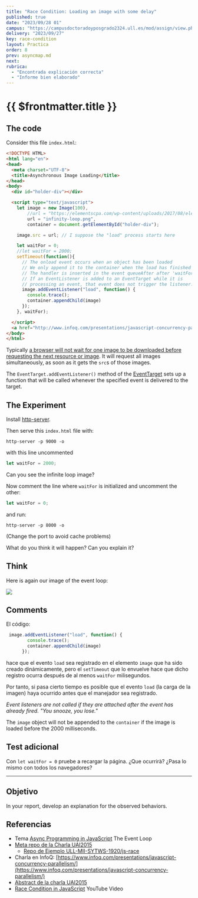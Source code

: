 ```yaml
---
title: "Race Condition: Loading an image with some delay"
published: true
date: "2023/09/28 01"
campus: "https://campusdoctoradoyposgrado2324.ull.es/mod/assign/view.php?id=4063" 
delivery: "2023/09/27"
key: race-condition
layout: Practica
order: 8
prev: asyncmap.md
next: 
rubrica:
  - "Encontrada explicación correcta"
  - "Informe bien elaborado"
---
```


# {{ $frontmatter.title }}


## The code

Consider this file `index.html`: 

```html
<!DOCTYPE HTML>
<html lang="en">
<head>
  <meta charset="UTF-8">
  <title>Asynchronous Image Loading</title>
</head>
<body>
  <div id="holder-div"></div>

  <script type="text/javascript">
    let image = new Image(100),
        //url = "https://elementscpa.com/wp-content/uploads/2017/08/elementscpa-business-infinity-loop-tal-e1504182065499.png", 
        url = "infinity-loop.png", 
        container = document.getElementById("holder-div");

    image.src = url; // I suppose the "load" process starts here

    let waitFor = 0;
    //let waitFor = 2000;
    setTimeout(function(){
      // The onload event occurs when an object has been loaded
      // We only append it to the container when the load has finished
      // The handler is inserted in the event queueAfter after 'waitFor' ms 
      // If an EventListener is added to an EventTarget while it is 
      // processing an event, that event does not trigger the listener.
      image.addEventListener("load", function() {
        console.trace();
        container.appendChild(image)
      });
    }, waitFor);

  </script>
  <a href="http://www.infoq.com/presentations/javascript-concurrency-parallelism">Concurrency and Parallel Computing in JavaScript (Recorded at: StrangeLoop) by Stephan Herhut on Mar 05, 2014 </a>
</body>
</html>
```

Typically [a browser will not wait for one image to be downloaded before requesting the next resource or image](https://stackoverflow.com/questions/53160578/how-do-i-make-a-webpage-think-its-images-are-done-loading). 
It will request all images simultaneously, as soon as it gets the `src`s of those images.


The `EventTarget.addEventListener()` method of the [EventTarget](https://developer.mozilla.org/en-US/docs/Web/API/EventTarget) sets up a function that will be called whenever the specified event is delivered to the target.

## The Experiment

Install  [http-server](https://www.npmjs.com/package/http-server).

Then  serve this `index.html` file with:

```
http-server -p 9000 -o
```

with this line uncommented 

```js
let waitFor = 2000;
```

Can you see the infinite loop image?

Now  comment the line where `waitFor` is initialized and uncomment the other:

```js
let waitFor = 0;
```

and run:

```
http-server -p 8000 -o
```

(Change the port to avoid cache problems)

What do you think it will happen? Can you explain it?

## Think

Here is again our image of the event loop:

![](/images/event-loop.png)


## Comments

El código:

```js
 image.addEventListener("load", function() {
        console.trace();
        container.appendChild(image)
      });
```

hace que el evento `load` sea registrado en el elemento `image` que ha sido creado dinámicamente, pero el `setTimeout` que lo envuelve hace que dicho registro ocurra 
después de al menos `waitFor` milisegundos. 

Por tanto, si pasa cierto tiempo es posible que el evento `load` (la carga de la imagen)
haya ocurrido antes que el manejador sea registrado.

*Event listeners are not called if they are attached after the event has already fired. "You snooze, you lose."*

The `image` object will not be appended to the `container` if the image is loaded before the 2000 milliseconds.


## Test adicional

Con `let waitFor = 0` pruebe a recargar la página. ¿Que ocurrirà?
¿Pasa lo mismo con todos los navegadores?

<hr/>

## Objetivo

In your report, develop an explanation for the observed behaviors.

## Referencias

* Tema [Async Programming in JavaScript](/temas/async/event-loop) The Event Loop
* [Meta repo de la Charla UAI2015](https://github.com/ULL-MII-SYTWS-1920/uai2015)
  * [Repo de Ejemplo ULL-MII-SYTWS-1920/js-race](https://github.com/ULL-MII-SYTWS-1920/js-race)
* Charla en InfoQ: [https://www.infoq.com/presentations/javascript-concurrency-parallelism/](https://www.infoq.com/presentations/javascript-concurrency-parallelism/)
* [Abstract de la charla UAI2015](uai2015)
* [Race Condition in JavaScript](https://youtu.be/wNwBzgDm0BI) YouTube Video
